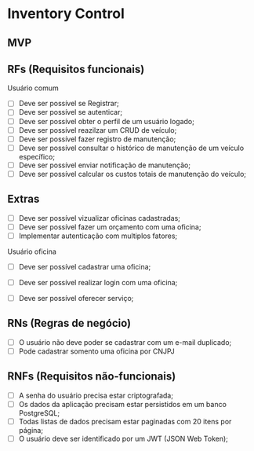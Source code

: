# Inventory Control

## MVP

## RFs (Requisitos funcionais)

Usuário comum 

- [ ] Deve ser possível se Registrar;
- [ ] Deve ser possível se autenticar;
- [ ] Deve ser possível obter o perfil de um usuário logado;
- [ ] Deve ser possível reazilzar um CRUD de veículo;
- [ ] Deve ser possível fazer registro de manutenção;
- [ ] Deve ser possível consultar o histórico de manutenção de um veículo específico;
- [ ] Deve ser possível enviar notificação de manutenção;
- [ ] Deve ser possível calcular os custos totais de manutenção do veículo;

## Extras

- [ ] Deve ser possível vizualizar oficinas cadastradas;
- [ ] Deve ser possível fazer um orçamento com uma oficina;
- [ ] Implementar autenticação com multiplos fatores;

Usuário oficina

- [ ] Deve ser possível cadastrar uma oficina;
- [ ] Deve ser possível realizar login com uma oficina;
- [ ] Deve ser possível oferecer serviço;


## RNs (Regras de negócio)

- [ ] O usuário não deve poder se cadastrar com um e-mail duplicado;
- [ ] Pode cadastrar somento uma oficina por CNJPJ

## RNFs (Requisitos não-funcionais)

- [ ] A senha do usuário precisa estar criptografada;
- [ ] Os dados da aplicação precisam estar persistidos em um banco PostgreSQL;
- [ ] Todas listas de dados precisam estar paginadas com 20 itens por página;
- [ ] O usuário deve ser identificado por um JWT (JSON Web Token);
